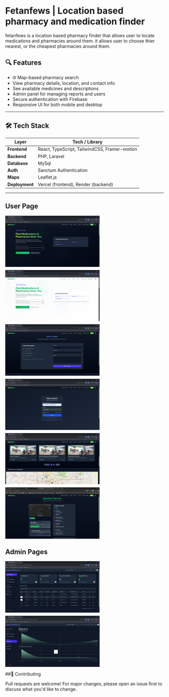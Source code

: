 # Fetanfews | Location based pharmacy and medication finder

fetanfews is a location based pharmacy finder that allows user to locate medications and pharmacies around them. it allows user to choose thier nearest, or the cheapest pharmacies around them.

## 🔍 Features

- 🌐 Map-based pharmacy search
- View pharmacy details, location, and contact info
- See available medicines and descriptions
- Admin panel for managing reports and users
- Secure authentication with Firebase
- Responsive UI for both mobile and desktop

---

## 🛠️ Tech Stack

| Layer          | Tech / Library                                |
| -------------- | --------------------------------------------- |
| **Frontend**   | React, TypeScript, TailwindCSS, Framer-motion |
| **Backend**    | PHP, Laravel                                  |
| **Database**   | MySql                                         |
| **Auth**       | Sanctum Authentication                        |
| **Maps**       | Leaflet.js                                    |
| **Deployment** | Vercel (frontend), Render (backend)           |

---

## User Page

<div style="display: flex; flex-wrap: wrap; gap: 10px;">
  <img src="./src/assets/fetanfews/landing-page.png" width="300"/>
  <img src="./src/assets/fetanfews/home.png" width="300"/>
  <img src="./src/assets/fetanfews/contact.png" width="300"/>
  <img src="./src/assets/fetanfews/login.png" width="300"/>
  <img src="./src/assets/fetanfews/on-map.png" width="300"/>
  <img src="./src/assets/fetanfews/med-details.png" width="300"/>
</div>

## Admin Pages

<div style="display: flex; flex-wrap: wrap; gap: 10px;">
  <img src="./src/assets/fetanfews/admin.png" width="300"/>
  <img src="./src/assets/fetanfews/reports.png" width="300"/>
</div>

##🤝 Contributing

Pull requests are welcome! For major changes, please open an issue first to discuss what you'd like to change.
